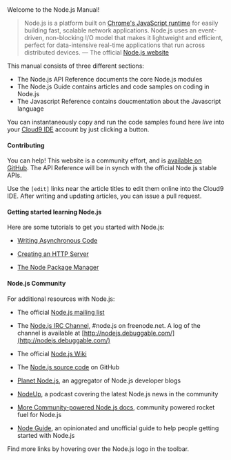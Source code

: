 <div style='margin-top:-12px'> </div>

Welcome to the Node.js Manual!

> Node.js is a platform built on [Chrome's JavaScript runtime](http://code.google.com/p/v8/) for easily building fast, scalable network applications. Node.js uses an event-driven, non-blocking I/O model that makes it lightweight and efficient, perfect for data-intensive real-time applications that run across distributed devices. &mdash; The official [Node.js website](http://nodejs.org)

This manual consists of three different sections:

* The Node.js API Reference documents the core Node.js modules
* The Node.js Guide contains articles and code samples on coding in Node.js
* The Javascript Reference contains doucmentation about the Javascript language 

You can instantaneously copy and run the code samples found here _live_ into your [Cloud9 IDE](http://c9.io) account by just clicking a button.

#### Contributing

You can help! This website is a community effort, and is [available on GitHub](https://github.com/c9/nodemanual.org). The API Reference will be in synch with the official Node.js stable APIs. 

Use the `[edit]` links near the article titles to edit them online into the Cloud9 IDE. After writing and updating articles, you can issue a pull request.

#### Getting started learning Node.js

Here are some tutorials to get you started with Node.js:

* [Writing Asynchronous Code](nodejs_dev_guide/writing_asynchronous_code.html)

* [Creating an HTTP Server](nodejs_dev_guide/creating_an_http_server.html)

* [The Node Package Manager](nodejs_dev_guide/npm.html)

#### Node.js Community 

For additional resources with Node.js:

* The official [Node.js mailing list](http://groups.google.com/group/nodejs?pli=1)

* The [Node.js IRC Channel](http://webchat.freenode.net/?channels=node.js&uio=d4), #node.js on freenode.net. A log of the channel is available at [http://nodejs.debuggable.com/](http://nodejs.debuggable.com/)

* The official [Node.js Wiki](https://github.com/joyent/node/wiki)

* The [Node.js source code](http://github.com/joyent/node) on GitHub

* [Planet Node.js](http://planetnodejs.com/), an aggregator of Node.js developer blogs

* [NodeUp](http://nodeup.com/), a podcast covering the latest Node.js news in the community

* [More Community-powered Node.js docs](http://docs.nodejitsu.com), community powered rocket fuel for Node.js

* [Node Guide](http://nodeguide.com), an opinionated and unofficial guide to help people getting started with Node.js

Find more links by hovering over the Node.js logo in the toolbar.